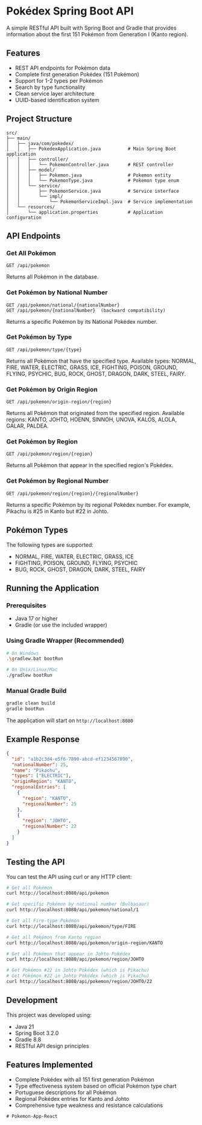 # Pokédex Spring Boot API

A simple RESTful API built with Spring Boot and Gradle that provides information about the first 151 Pokémon from Generation I (Kanto region).

## Features

- REST API endpoints for Pokémon data
- Complete first generation Pokédex (151 Pokémon)
- Support for 1-2 types per Pokémon
- Search by type functionality
- Clean service layer architecture
- UUID-based identification system

## Project Structure

```
src/
├── main/
│   ├── java/com/pokedex/
│   │   ├── PokedexApplication.java          # Main Spring Boot application
│   │   ├── controller/
│   │   │   └── PokemonController.java       # REST controller
│   │   ├── model/
│   │   │   ├── Pokemon.java                 # Pokemon entity
│   │   │   └── PokemonType.java             # Pokemon type enum
│   │   └── service/
│   │       ├── PokemonService.java          # Service interface
│   │       └── impl/
│   │           └── PokemonServiceImpl.java  # Service implementation
│   └── resources/
│       └── application.properties           # Application configuration
```

## API Endpoints

### Get All Pokémon
```
GET /api/pokemon
```
Returns all Pokémon in the database.

### Get Pokémon by National Number
```
GET /api/pokemon/national/{nationalNumber}
GET /api/pokemon/{nationalNumber}  (backward compatibility)
```
Returns a specific Pokémon by its National Pokédex number.

### Get Pokémon by Type
```
GET /api/pokemon/type/{type}
```
Returns all Pokémon that have the specified type. Available types: NORMAL, FIRE, WATER, ELECTRIC, GRASS, ICE, FIGHTING, POISON, GROUND, FLYING, PSYCHIC, BUG, ROCK, GHOST, DRAGON, DARK, STEEL, FAIRY.

### Get Pokémon by Origin Region
```
GET /api/pokemon/origin-region/{region}
```
Returns all Pokémon that originated from the specified region. Available regions: KANTO, JOHTO, HOENN, SINNOH, UNOVA, KALOS, ALOLA, GALAR, PALDEA.

### Get Pokémon by Region
```
GET /api/pokemon/region/{region}
```
Returns all Pokémon that appear in the specified region's Pokédex.

### Get Pokémon by Regional Number
```
GET /api/pokemon/region/{region}/{regionalNumber}
```
Returns a specific Pokémon by its regional Pokédex number. For example, Pikachu is #25 in Kanto but #22 in Johto.

## Pokémon Types

The following types are supported:
- NORMAL, FIRE, WATER, ELECTRIC, GRASS, ICE
- FIGHTING, POISON, GROUND, FLYING, PSYCHIC
- BUG, ROCK, GHOST, DRAGON, DARK, STEEL, FAIRY

## Running the Application

### Prerequisites
- Java 17 or higher
- Gradle (or use the included wrapper)

### Using Gradle Wrapper (Recommended)

```bash
# On Windows
.\gradlew.bat bootRun

# On Unix/Linux/Mac
./gradlew bootRun
```

### Manual Gradle Build

```bash
gradle clean build
gradle bootRun
```

The application will start on `http://localhost:8080`

## Example Response

```json
{
  "id": "a1b2c3d4-e5f6-7890-abcd-ef1234567890",
  "nationalNumber": 25,
  "name": "Pikachu",
  "types": ["ELECTRIC"],
  "originRegion": "KANTO",
  "regionalEntries": [
    {
      "region": "KANTO",
      "regionalNumber": 25
    },
    {
      "region": "JOHTO", 
      "regionalNumber": 22
    }
  ]
}
```

## Testing the API

You can test the API using curl or any HTTP client:

```bash
# Get all Pokémon
curl http://localhost:8080/api/pokemon

# Get specific Pokémon by national number (Bulbasaur)
curl http://localhost:8080/api/pokemon/national/1

# Get all Fire-type Pokémon
curl http://localhost:8080/api/pokemon/type/FIRE

# Get all Pokémon from Kanto region
curl http://localhost:8080/api/pokemon/origin-region/KANTO

# Get all Pokémon that appear in Johto Pokédex
curl http://localhost:8080/api/pokemon/region/JOHTO

# Get Pokémon #22 in Johto Pokédex (which is Pikachu)
# Get Pokémon #22 in Johto Pokédex (which is Pikachu)
curl http://localhost:8080/api/pokemon/region/JOHTO/22
```

## Development

This project was developed using:
- Java 21
- Spring Boot 3.2.0
- Gradle 8.8
- RESTful API design principles

## Features Implemented

- Complete Pokédex with all 151 first generation Pokémon
- Type effectiveness system based on official Pokémon type chart
- Portuguese descriptions for all Pokémon
- Regional Pokédex entries for Kanto and Johto
- Comprehensive type weakness and resistance calculations
```
#   P o k e m o n - A p p - R e a c t 
 
 